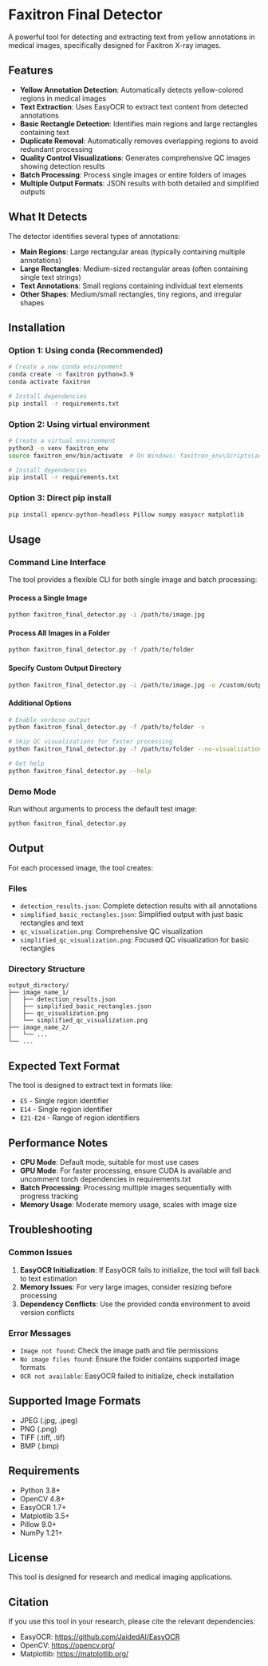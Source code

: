 # Faxitron Final Detector

A powerful tool for detecting and extracting text from yellow annotations in medical images, specifically designed for Faxitron X-ray images.

## Features

- **Yellow Annotation Detection**: Automatically detects yellow-colored regions in medical images
- **Text Extraction**: Uses EasyOCR to extract text content from detected annotations
- **Basic Rectangle Detection**: Identifies main regions and large rectangles containing text
- **Duplicate Removal**: Automatically removes overlapping regions to avoid redundant processing
- **Quality Control Visualizations**: Generates comprehensive QC images showing detection results
- **Batch Processing**: Process single images or entire folders of images
- **Multiple Output Formats**: JSON results with both detailed and simplified outputs

## What It Detects

The detector identifies several types of annotations:
- **Main Regions**: Large rectangular areas (typically containing multiple annotations)
- **Large Rectangles**: Medium-sized rectangular areas (often containing single text strings)
- **Text Annotations**: Small regions containing individual text elements
- **Other Shapes**: Medium/small rectangles, tiny regions, and irregular shapes

## Installation

### Option 1: Using conda (Recommended)

```bash
# Create a new conda environment
conda create -n faxitron python=3.9
conda activate faxitron

# Install dependencies
pip install -r requirements.txt
```

### Option 2: Using virtual environment

```bash
# Create a virtual environment
python3 -m venv faxitron_env
source faxitron_env/bin/activate  # On Windows: faxitron_env\Scripts\activate

# Install dependencies
pip install -r requirements.txt
```

### Option 3: Direct pip install

```bash
pip install opencv-python-headless Pillow numpy easyocr matplotlib
```

## Usage

### Command Line Interface

The tool provides a flexible CLI for both single image and batch processing:

#### Process a Single Image

```bash
python faxitron_final_detector.py -i /path/to/image.jpg
```

#### Process All Images in a Folder

```bash
python faxitron_final_detector.py -f /path/to/folder
```

#### Specify Custom Output Directory

```bash
python faxitron_final_detector.py -i /path/to/image.jpg -o /custom/output
```

#### Additional Options

```bash
# Enable verbose output
python faxitron_final_detector.py -f /path/to/folder -v

# Skip QC visualizations for faster processing
python faxitron_final_detector.py -f /path/to/folder --no-visualization

# Get help
python faxitron_final_detector.py --help
```

### Demo Mode

Run without arguments to process the default test image:

```bash
python faxitron_final_detector.py
```

## Output

For each processed image, the tool creates:

### Files
- `detection_results.json`: Complete detection results with all annotations
- `simplified_basic_rectangles.json`: Simplified output with just basic rectangles and text
- `qc_visualization.png`: Comprehensive QC visualization
- `simplified_qc_visualization.png`: Focused QC visualization for basic rectangles

### Directory Structure
```
output_directory/
├── image_name_1/
│   ├── detection_results.json
│   ├── simplified_basic_rectangles.json
│   ├── qc_visualization.png
│   └── simplified_qc_visualization.png
├── image_name_2/
│   └── ...
└── ...
```

## Expected Text Format

The tool is designed to extract text in formats like:
- `E5` - Single region identifier
- `E14` - Single region identifier  
- `E21-E24` - Range of region identifiers

## Performance Notes

- **CPU Mode**: Default mode, suitable for most use cases
- **GPU Mode**: For faster processing, ensure CUDA is available and uncomment torch dependencies in requirements.txt
- **Batch Processing**: Processing multiple images sequentially with progress tracking
- **Memory Usage**: Moderate memory usage, scales with image size

## Troubleshooting

### Common Issues

1. **EasyOCR Initialization**: If EasyOCR fails to initialize, the tool will fall back to text estimation
2. **Memory Issues**: For very large images, consider resizing before processing
3. **Dependency Conflicts**: Use the provided conda environment to avoid version conflicts

### Error Messages

- `Image not found`: Check the image path and file permissions
- `No image files found`: Ensure the folder contains supported image formats
- `OCR not available`: EasyOCR failed to initialize, check installation

## Supported Image Formats

- JPEG (.jpg, .jpeg)
- PNG (.png)
- TIFF (.tiff, .tif)
- BMP (.bmp)

## Requirements

- Python 3.8+
- OpenCV 4.8+
- EasyOCR 1.7+
- Matplotlib 3.5+
- Pillow 9.0+
- NumPy 1.21+

## License

This tool is designed for research and medical imaging applications.

## Citation

If you use this tool in your research, please cite the relevant dependencies:
- EasyOCR: https://github.com/JaidedAI/EasyOCR
- OpenCV: https://opencv.org/
- Matplotlib: https://matplotlib.org/
